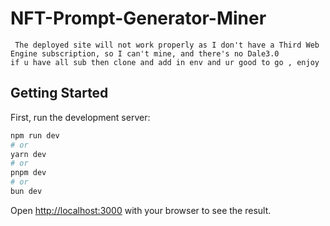 # NFT-Prompt-Generator-Miner

```
 The deployed site will not work properly as I don't have a Third Web Engine subscription, so I can't mine, and there's no Dale3.0
if u have all sub then clone and add in env and ur good to go , enjoy 
```

## Getting Started

First, run the development server:

```bash
npm run dev
# or
yarn dev
# or
pnpm dev
# or
bun dev
```

Open [http://localhost:3000](http://localhost:3000) with your browser to see the result.
